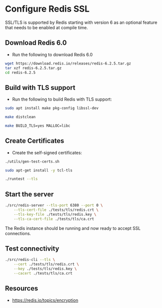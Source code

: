 # Configure Redis SSL

SSL/TLS is supported by Redis starting with version 6 as an optional feature that needs to be enabled at compile time.

## Download Redis 6.0

- Run the following to download Redis 6.0

```bash
wget https://download.redis.io/releases/redis-6.2.5.tar.gz
tar xzf redis-6.2.5.tar.gz
cd redis-6.2.5
```

## Build with TLS support

- Run the following to build Redis with TLS support:

```bash
sudo apt install make pkg-config libssl-dev

make distclean

make BUILD_TLS=yes MALLOC=libc
```

## Create Certificates

- Create the self-signed certificates:

```bash
./utils/gen-test-certs.sh

sudo apt-get install -y tcl-tls

./runtest --tls
```

## Start the server

```bash
./src/redis-server --tls-port 6380 --port 0 \
    --tls-cert-file ./tests/tls/redis.crt \
    --tls-key-file ./tests/tls/redis.key \
    --tls-ca-cert-file ./tests/tls/ca.crt
```

The Redis instance should be running and now ready to accept SSL connections.

## Test connectivity

```bash
./src/redis-cli --tls \
    --cert ./tests/tls/redis.crt \
    --key ./tests/tls/redis.key \
    --cacert ./tests/tls/ca.crt
```

## Resources

- https://redis.io/topics/encryption